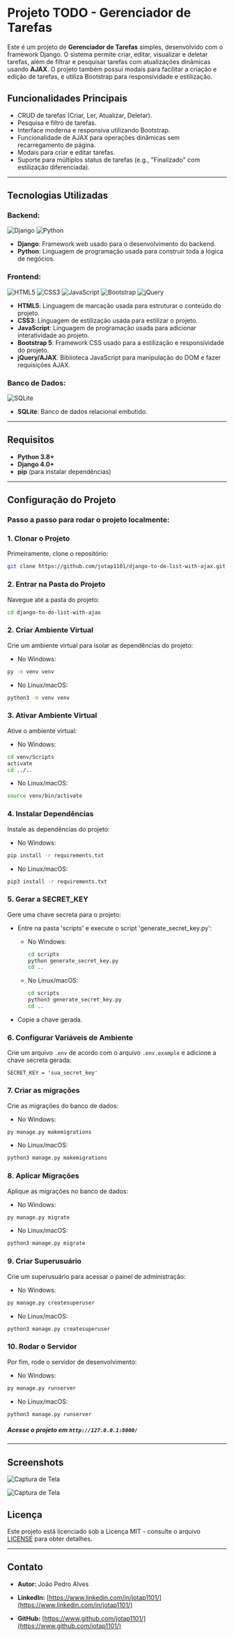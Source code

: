 # Projeto TODO - Gerenciador de Tarefas

Este é um projeto de **Gerenciador de Tarefas** simples, desenvolvido com o framework Django. O sistema permite criar, editar, visualizar e deletar tarefas, além de filtrar e pesquisar tarefas com atualizações dinâmicas usando **AJAX**. O projeto também possui modais para facilitar a criação e edição de tarefas, e utiliza Bootstrap para responsividade e estilização.

## Funcionalidades Principais

- CRUD de tarefas (Criar, Ler, Atualizar, Deletar).
- Pesquisa e filtro de tarefas.
- Interface moderna e responsiva utilizando Bootstrap.
- Funcionalidade de AJAX para operações dinâmicas sem recarregamento de página.
- Modais para criar e editar tarefas.
- Suporte para múltiplos status de tarefas (e.g., "Finalizado" com estilização diferenciada).

---

## Tecnologias Utilizadas

### Backend:
![Django](https://img.shields.io/badge/Django-092E20?style=for-the-badge&logo=django&logoColor=white)
![Python](https://img.shields.io/badge/Python-3776AB?style=for-the-badge&logo=python&logoColor=white)

- **Django**: Framework web usado para o desenvolvimento do backend.
- **Python**: Linguagem de programação usada para construir toda a lógica de negócios.

### Frontend:
![HTML5](https://img.shields.io/badge/HTML5-E34F26?style=for-the-badge&logo=html5&logoColor=white)
![CSS3](https://img.shields.io/badge/CSS3-1572B6?style=for-the-badge&logo=css3&logoColor=white)
![JavaScript](https://img.shields.io/badge/JavaScript-F7DF1E?style=for-the-badge&logo=javascript&logoColor=black)
![Bootstrap](https://img.shields.io/badge/Bootstrap-563D7C?style=for-the-badge&logo=bootstrap&logoColor=white)
![jQuery](https://img.shields.io/badge/jQuery-0769AD?style=for-the-badge&logo=jquery&logoColor=white)

- **HTML5**: Linguagem de marcação usada para estruturar o conteúdo do projeto.
- **CSS3**: Linguagem de estilização usada para estilizar o projeto.
- **JavaScript**: Linguagem de programação usada para adicionar interatividade ao projeto.
- **Bootstrap 5**: Framework CSS usado para a estilização e responsividade do projeto.
- **jQuery/AJAX**: Biblioteca JavaScript para manipulação do DOM e fazer requisições AJAX.

### Banco de Dados:
![SQLite](https://img.shields.io/badge/SQLite-003B57?style=for-the-badge&logo=sqlite&logoColor=white)

- **SQLite**: Banco de dados relacional embutido.

---

## Requisitos

- **Python 3.8+**
- **Django 4.0+**
- **pip** (para instalar dependências)

---

## Configuração do Projeto

### Passo a passo para rodar o projeto localmente:

### 1. Clonar o Projeto

Primeiramente, clone o repositório:

```bash
git clone https://github.com/jotap1101/django-to-do-list-with-ajax.git
```

### 2. Entrar na Pasta do Projeto

Navegue até a pasta do projeto:

```bash
cd django-to-do-list-with-ajax
```

### 2. Criar Ambiente Virtual

Crie um ambiente virtual para isolar as dependências do projeto:

- No Windows:

```bash
py -m venv venv
```

- No Linux/macOS:

```bash
python3 -m venv venv
```

### 3. Ativar Ambiente Virtual

Ative o ambiente virtual:

- No Windows:

```bash
cd venv/Scripts
activate
cd ../..
```

- No Linux/macOS:

```bash
source venv/bin/activate
```

### 4. Instalar Dependências

Instale as dependências do projeto:

- No Windows:

```bash
pip install -r requirements.txt
```

- No Linux/macOS:

```bash
pip3 install -r requirements.txt
```

### 5. Gerar a SECRET_KEY

Gere uma chave secreta para o projeto:

- Entre na pasta 'scripts' e execute o script 'generate_secret_key.py':

  - No Windows:

    ```bash
    cd scripts
    python generate_secret_key.py
    cd ..
    ```
  - No Linux/macOS:

    ```bash
    cd scripts
    python3 generate_secret_key.py
    cd ..
    ```

- Copie a chave gerada.

### 6. Configurar Variáveis de Ambiente

Crie um arquivo `.env` de acordo com o arquivo `.env.example` e adicione a chave secreta gerada:

```env
SECRET_KEY = 'sua_secret_key'
```

### 7. Criar as migrações

Crie as migrações do banco de dados:

- No Windows:

```bash
py manage.py makemigrations
```

- No Linux/macOS:

```bash
python3 manage.py makemigrations
```

### 8. Aplicar Migrações

Aplique as migrações no banco de dados:

- No Windows:

```bash
py manage.py migrate
```

- No Linux/macOS:

```bash
python3 manage.py migrate
```

### 9. Criar Superusuário

Crie um superusuário para acessar o painel de administração:

- No Windows:

```bash
py manage.py createsuperuser
```

- No Linux/macOS:

```bash
python3 manage.py createsuperuser
```

### 10. Rodar o Servidor

Por fim, rode o servidor de desenvolvimento:

- No Windows:

```bash
py manage.py runserver
```

- No Linux/macOS:

```bash
python3 manage.py runserver
```

##### Acesse o projeto em `http://127.0.0.1:8000/`

---

## Screenshots

![Captura de Tela](./screenshots/Screenshot%2001.png)

![Captura de Tela](./screenshots/Screenshot%2002.png)

## Licença

Este projeto está licenciado sob a Licença MIT - consulte o arquivo [LICENSE](./LICENSE.txt) para obter detalhes.

---

## Contato

- **Autor:** João Pedro Alves

- **LinkedIn:** [https://www.linkedin.com/in/jotap1101/](https://www.linkedin.com/in/jotap1101/)

- **GitHub:** [https://www.github.com/jotap1101/](https://www.github.com/jotap1101/)